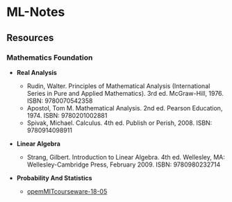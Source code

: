 # ML-Notes

## Resources

### Mathematics Foundation
- **Real Analysis**
  + Rudin, Walter. Principles of Mathematical Analysis (International Series in Pure and Applied Mathematics). 3rd ed. McGraw-Hill, 1976. ISBN: 9780070542358
  + Apostol, Tom M. Mathematical Analysis. 2nd ed. Pearson Education, 1974. ISBN: 9780201002881
  + Spivak, Michael. Calculus. 4th ed. Publish or Perish, 2008. ISBN: 9780914098911

- **Linear Algebra**
  + Strang, Gilbert. Introduction to Linear Algebra. 4th ed. Wellesley, MA: Wellesley-Cambridge Press, February 2009. ISBN: 9780980232714
  
- **Probability And Statistics**
  + [opemMITcourseware-18-05](https://ocw.mit.edu/courses/18-05-introduction-to-probability-and-statistics-spring-2014/)
